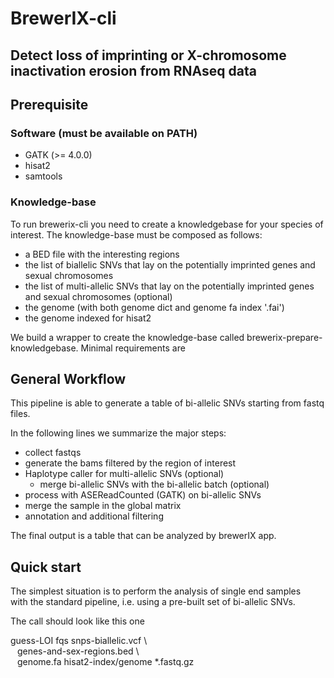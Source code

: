# BrewerIX-cli

## Detect loss of imprinting or X-chromosome inactivation erosion from RNAseq data

## Prerequisite

### Software (must be available on PATH)
* GATK (>= 4.0.0)
* hisat2
* samtools

### Knowledge-base
To run brewerix-cli you need to create a knowledgebase for your species of interest.
The knowledge-base must be composed as follows: 
  * a BED file with the interesting regions
  * the list of biallelic SNVs that lay on the potentially imprinted genes and sexual chromosomes
  * the list of multi-allelic SNVs that lay on the potentially imprinted genes and sexual chromosomes (optional)
  * the genome (with both genome dict and genome fa index '.fai')
  * the genome indexed for hisat2

We build a wrapper to create the knowledge-base called brewerix-prepare-knowledgebase.
Minimal requirements are 

## General Workflow

This pipeline is able to generate a table of bi-allelic SNVs starting from fastq files.

In the following lines we summarize the major steps:
* collect fastqs
* generate the bams filtered by the region of interest
* Haplotype caller for multi-allelic SNVs (optional)
  * merge bi-allelic SNVs with the bi-allelic batch (optional)
* process with ASEReadCounted (GATK) on bi-allelic SNVs
* merge the sample in the global matrix
* annotation and additional filtering

The final output is a table that can be analyzed by brewerIX app.

## Quick start

The simplest situation is to perform the analysis of single end samples\
with the standard pipeline, i.e. using a pre-built set of bi-allelic SNVs. 

The call should look like this one

guess-LOI fqs snps-biallelic.vcf \ <br />
&ensp; genes-and-sex-regions.bed \ <br />
&ensp; genome.fa hisat2-index/genome *.fastq.gz

